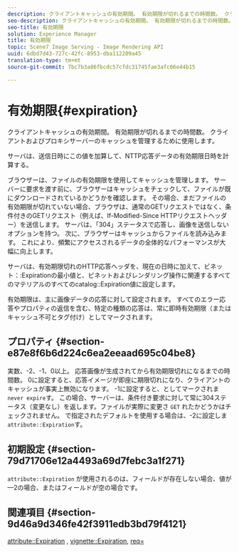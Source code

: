 ```yaml
---
description: クライアントキャッシュの有効期間。 有効期限が切れるまでの時間数。 クライアントおよびプロキシサーバーのキャッシュを管理するために使用します。
seo-description: クライアントキャッシュの有効期間。 有効期限が切れるまでの時間数。 クライアントおよびプロキシサーバーのキャッシュを管理するために使用します。
seo-title: 有効期限
solution: Experience Manager
title: 有効期限
topic: Scene7 Image Serving - Image Rendering API
uuid: 6dbd7d43-727c-42fc-8953-dba112209a45
translation-type: tm+mt
source-git-commit: 7bc7b3a86fbcdc57cfdc31745fae3afc06e44b15

---
```



# 有効期限{#expiration}

クライアントキャッシュの有効期間。 有効期限が切れるまでの時間数。 クライアントおよびプロキシサーバーのキャッシュを管理するために使用します。

サーバは、送信日時にこの値を加算して、NTTP応答データの有効期限日時を計算する。

ブラウザーは、ファイルの有効期限を使用してキャッシュを管理します。 サーバーに要求を渡す前に、ブラウザーはキャッシュをチェックして、ファイルが既にダウンロードされているかどうかを確認します。 その場合、まだファイルの有効期限が切れていない場合、ブラウザは、通常のGETリクエストではなく、条件付きのGETリクエスト（例えば、If-Modified-Since HTTPリクエストヘッダー）を送信します。 サーバは、「304」ステータスで応答し、画像を送信しないオプションを持つ。 次に、ブラウザーはキャッシュからファイルを読み込みます。 これにより、頻繁にアクセスされるデータの全体的なパフォーマンスが大幅に向上します。

サーバは、有効期限切れのHTTP応答ヘッダを、現在の日時に加えて、ビネット：:Expirationの最小値と、ビネットおよびレンダリング操作に関連するすべてのマテリアルのすべてのcatalog::Expiration値に設定します。

有効期限は、主に画像データの応答に対して設定されます。 すべてのエラー応答やプロパティの返信を含む、特定の種類の応答は、常に即時有効期限（またはキャッシュ不可とタグ付け）としてマークされます。

## プロパティ {#section-e87e8f6b6d224c6ea2eeaad695c04be8}

実数、-2、-1、0以上。 応答画像が生成されてから有効期限切れになるまでの時間数。 0に設定すると、応答イメージが即座に期限切れになり、クライアントのキャッシュが事実上無効になります。 -1に設定すると、としてマークされま `never expire`す。 この場合、サーバーは、条件付き要求に対して常に304ステータス（変更なし）を返します。ファイルが実際に変更さ `GET` れたかどうかはチェックされません。 で指定されたデフォルトを使用する場合は、-2に設定しま `attribute::Expiration`す。

## 初期設定 {#section-79d71706e12a4493a69d7febc3a1f271}

`attribute::Expiration` が使用されるのは、フィールドが存在しない場合、値が —2の場合、またはフィールドが空の場合です。

## 関連項目 {#section-9d46a9d346fe42f3911edb3bd79f4121}

[attribute::Expiration](../../../../../ir-api/material-cat/image-rendering-api-ref/c-ir-material-catalog/c-ir-attributes-reference/r-ir-expiration.md#reference-0f68ad8199c64bd4bc8d27dd78b7d996) , [vignette::Expiration](../../../../../ir-api/material-cat/image-rendering-api-ref/c-ir-material-catalog/c-ir-vignette-map-reference/r-ir-expiration-vignette.md#reference-df80829da93e4c0ab3f97a1792d9c74c), [req=](../../../../../ir-api/http-protocol/image-rendering-api-ref/c-ir-http-protocol-ref/c-ir-http-protocol-command-reference/r-ir-req.md#reference-792b1a663fb64261bd2de2a209b847fb)
